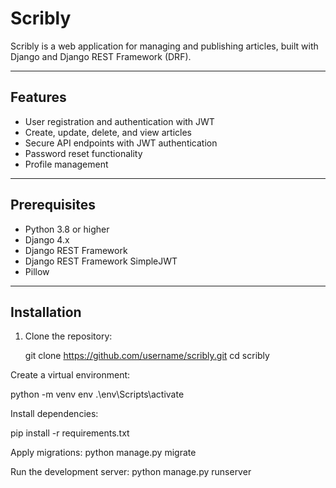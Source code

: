 # Scribly

Scribly is a web application for managing and publishing articles, built with Django and Django REST Framework (DRF).

---

## Features

- User registration and authentication with JWT  
- Create, update, delete, and view articles  
- Secure API endpoints with JWT authentication  
- Password reset functionality  
- Profile management

---

## Prerequisites

- Python 3.8 or higher  
- Django 4.x  
- Django REST Framework  
- Django REST Framework SimpleJWT  
- Pillow  
---

## Installation

1. Clone the repository:

   git clone https://github.com/username/scribly.git
   cd scribly
   
Create  a virtual environment:


python -m venv env
.\env\Scripts\activate

Install dependencies:

pip install -r requirements.txt

Apply migrations:
python manage.py migrate

Run the development server:
python manage.py runserver
